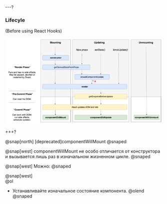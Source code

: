 ---?
### Lifecyle
(Before using React Hooks)

![TIP](template/img/lifecycle.jpg)

+++?

@snap[north]
[deprecated]componentWillMount
@snaped

@snap[west]
componentWillMount не особо отличается от конструктора и вызывается лишь раз в изначальном жизненном цикле.
@snaped

@snap[west]
Можно: 
@snaped

@snap[west]
<br>
@ol[](false)
- Устанавливайте изначальное состояние компонента.
@olend
@snaped
